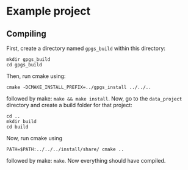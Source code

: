 # Example project

## Compiling

First, create a directory named `gpgs_build` within this directory:
```
mkdir gpgs_build
cd gpgs_build
```
Then, run cmake using:
```
cmake -DCMAKE_INSTALL_PREFIX=../gpgs_install ../../..
```
followed by make: `make && make install`.
Now, go to the `data_project` directory and create a build folder for that project:
```
cd ..
mkdir build
cd build
```
Now, run cmake using
```
PATH=$PATH:../../../install/share/ cmake ..
```
followed by make: `make`.
Now everything should have compiled.
